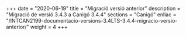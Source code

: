 +++
date        = "2020-06-19"
title       = "Migració versió anterior"
description = "Migració de versió 3.4.3 a Canigó 3.4.4"
sections    = "Canigó"
enllac		= "/INTCAN2199-documentacio-versions-3.4LTS-3.4.4-migracio-versio-anterior/"
weight		= 4
+++
